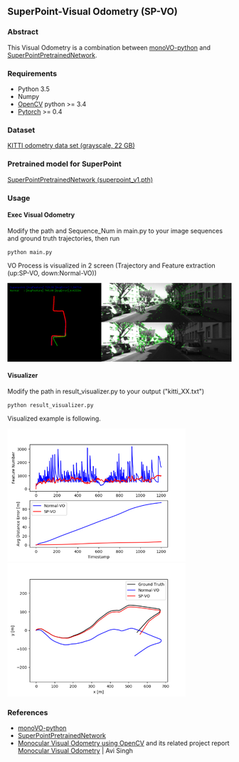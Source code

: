 ## SuperPoint-Visual Odometry (SP-VO)
### Abstract
This Visual Odometry is a combination between 
[monoVO-python](https://github.com/uoip/monoVO-python) and [SuperPointPretrainedNetwork](https://github.com/MagicLeapResearch/SuperPointPretrainedNetwork).

### Requirements
* Python 3.5
* Numpy
* [OpenCV](https://opencv.org/) python >= 3.4
* [Pytorch](https://pytorch.org/) >= 0.4

### Dataset
[KITTI odometry data set (grayscale, 22 GB)](http://www.cvlibs.net/datasets/kitti/eval_odometry.php)

### Pretrained model for SuperPoint
[SuperPointPretrainedNetwork (superpoint_v1.pth)](https://github.com/MagicLeapResearch/SuperPointPretrainedNetwork)

### Usage
#### Exec Visual Odometry
Modify the path and Sequence_Num in main.py to your image sequences and ground truth trajectories, then run
```
python main.py
```
VO Process is visualized in 2 screen (Trajectory and Feature extraction (up:SP-VO, down:Normal-VO))

<img src="results/abstract.png" width=800> 

#### Visualizer
Modify the path in result_visualizer.py to your output ("kitti_XX.txt")
```
python result_visualizer.py
```
Visualized example is following.

<img src="results/kitti_10_fig1.png" width=400> <img src="results/kitti_10_fig2.png" width=400>

### References
* [monoVO-python](https://github.com/uoip/monoVO-python)
* [SuperPointPretrainedNetwork](https://github.com/MagicLeapResearch/SuperPointPretrainedNetwork)
* [Monocular Visual Odometry using OpenCV](http://avisingh599.github.io/vision/monocular-vo/) and its related project report [Monocular Visual Odometry](http://avisingh599.github.io/assets/ugp2-report.pdf) | Avi Singh